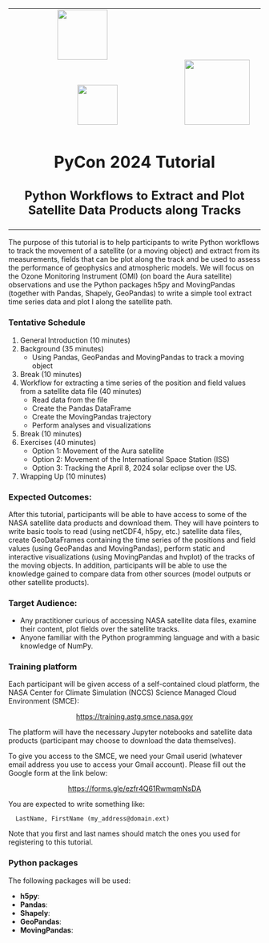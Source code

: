 
<div align="center">
<table>
<tbody>
 <tr>
    <td>
       <img src="https://portal.nccs.nasa.gov/datashare/astg/training/python/logos/nasa-logo.svg" width="100" hspace="90">
       <img src="https://portal.nccs.nasa.gov/datashare/astg/training/python/logos/ASTG_logo.png?raw=true" width="80" hspace="130">
        <img src="https://www.nccs.nasa.gov/sites/default/files/NCCS_Logo_0.png" width="130">
    </td>
 </tr>
 <tr>
<td align="center">
<img width="2000" height="0"><br>
<h1> PyCon 2024 Tutorial </h1>
<h2>Python Workflows to Extract and Plot Satellite Data Products along Tracks</h2>
<img width="2000" height="0">
</td>
 </tr>
</tbody>
</table>
</div>


The purpose of this tutorial is to help participants to write Python workflows 
to track the movement of a satellite (or a moving object) and extract from 
its measurements, fields that can be plot along the track and be used to assess 
the performance of geophysics and atmospheric models. We will focus on the 
Ozone Monitoring Instrument (OMI) (on board the Aura satellite) observations 
and use the Python packages h5py and MovingPandas 
(together with Pandas, Shapely, GeoPandas) to write a simple tool extract 
time series data and plot I along the satellite path.


### Tentative Schedule

1. General Introduction (10 minutes)
2. Background (35 minutes) 
   - Using Pandas, GeoPandas and MovingPandas to track a moving object
3. Break (10 minutes)
4. Workflow for extracting a time series of the position and field values from a satellite data file (40 minutes)
   - Read data from the file
   - Create the Pandas DataFrame
   - Create the MovingPandas trajectory
   - Perform analyses and visualizations
5. Break (10 minutes)
6. Exercises (40 minutes) 
   - Option 1: Movement of the Aura satellite
   - Option 2: Movement of the International Space Station (ISS)
   - Option 3: Tracking the April 8, 2024 solar eclipse over the US.
7. Wrapping Up (10 minutes)


### Expected Outcomes:
After this tutorial, participants will be able to have access to some 
of the NASA satellite data products and download them. 
They will have pointers to write basic tools to read (using netCDF4, h5py, etc.) 
satellite data files, create GeoDataFrames containing the time series of 
the positions and field values (using GeoPandas and MovingPandas), 
perform static and interactive visualizations (using MovingPandas and hvplot) 
of the tracks of the moving objects. 
In addition, participants will be able to use the knowledge gained to 
compare data from other sources (model outputs or other satellite products).

### Target Audience:
- Any practitioner curious of accessing NASA satellite data files, examine their content, plot fields over the satellite tracks.
- Anyone familiar with the Python programming language and with a basic knowledge of NumPy.

### Training platform 
Each participant will be given access of a self-contained cloud platform, the
NASA Center for Climate Simulation (NCCS) Science Managed Cloud Environment (SMCE):

<p align="center">
<a href="https://training.astg.smce.nasa.gov">https://training.astg.smce.nasa.gov</a>
</p>

The platform will have the necessary Jupyter notebooks and satellite data products 
(participant may choose to download the data themselves).

To give you access to the SMCE, we need your Gmail userid (whatever email address you use to access your Gmail account).  Please fill out the Google form at the link below:

<p align="center">
<a href="https://forms.gle/ezfr4Q61RwmqmNsDA">https://forms.gle/ezfr4Q61RwmqmNsDA</a>
</p>

You are expected to write something like:
 
```
  LastName, FirstName (my_address@domain.ext)
```

Note that you first and last names should match the ones you used for registering to this tutorial.

### Python packages

The following packages will be used:

- __h5py__:
- __Pandas__:
- __Shapely__:
- __GeoPandas__:
- __MovingPandas__:

